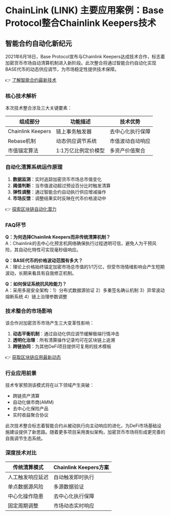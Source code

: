 # ChainLink (LINK) 主要应用案例：Base Protocol整合Chainlink Keepers技术

## 智能合约自动化新纪元

2021年6月18日，Base Protocol宣布与Chainlink Keepers达成技术合作，标志着加密货币市场自动清算机制进入新阶段。此次整合将通过智能合约自动化实现BASE代币的动态供应调节，为市场稳定性提供技术保障。

👉 [了解智能合约最新技术](https://bit.ly/okx_welcome)

### 核心技术解析

本次技术整合涉及三大关键要素：

| 组成部分          | 功能描述                     | 技术优势                |
|-------------------|------------------------------|-------------------------|
| Chainlink Keepers | 链上事务触发器               | 去中心化执行保障        |
| Rebase机制        | 动态供应调节系统             | 市值波动自动响应        |
| 市值锚定算法      | 1:1万亿比例定价模型          | 多资产价值聚合          |

### 自动化清算系统运作原理

1. **数据监测**：实时追踪加密货币市场总市值变化
2. **阈值判断**：当市值波动超过预设百分比时触发清算
3. **弹性调整**：通过智能合约自动执行供应增减操作
4. **市场反馈**：调整结果实时反映在代币价格波动中

👉 [探索区块链自动化潜力](https://bit.ly/okx_welcome)

### FAQ环节

**Q：为何选择Chainlink Keepers而非传统清算机制？**  
A：Chainlink的去中心化预言机网络确保执行过程透明可信，避免人为干预风险，其自动化特性可实现毫秒级响应。

**Q：BASE代币的价格波动范围有多大？**  
A：理论上价格始终锚定加密市场总市值的1/1万亿，但受市场情绪影响会产生短期波动，长期来看具有自我修正机制。

**Q：如何保证系统抗风险能力？**  
A：采用多层安全架构：1）分布式数据源验证 2）多重签名确认机制 3）异常波动熔断系统 4）链上治理参数调整

### 技术整合的市场影响

该合作对加密货币市场产生三大变革性影响：

1. **动态平衡机制**：通过自动化供应调节缓解极端行情冲击
2. **透明化治理**：所有清算操作记录均可在区块链上追溯
3. **跨链协同**：为其他DeFi项目提供可复用的技术模板

👉 [获取区块链应用最新动态](https://bit.ly/okx_welcome)

### 行业应用前景

技术专家预测该模式将在以下领域产生突破：
- 跨链资产清算
- 自动化做市商(AMM)
- 去中心化保险产品
- 实时收益聚合协议

此次技术整合标志着智能合约从被动执行向主动响应的进化，为DeFi市场基础设施建设提供了新思路。随着更多项目采用类似架构，加密货币市场将形成更完善的自我调节生态系统。

### 深度技术对比

| 传统清算模式          | Chainlink Keepers方案          |
|-----------------------|--------------------------------|
| 人工触发响应延迟      | 自动触发即时执行               |
| 单点数据源风险        | 多源数据验证                   |
| 中心化操作隐患        | 去中心化执行保障               |
| 固定周期调整          | 市场动态实时响应               |
